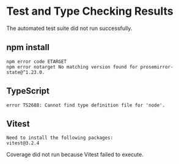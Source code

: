 # Test and Type Checking Results

The automated test suite did not run successfully.

## npm install

```
npm error code ETARGET
npm error notarget No matching version found for prosemirror-state@^1.23.0.
```

## TypeScript

```
error TS2688: Cannot find type definition file for 'node'.
```

## Vitest

```
Need to install the following packages:
vitest@3.2.4
```

Coverage did not run because Vitest failed to execute.

